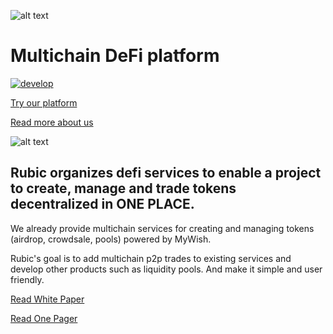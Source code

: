 ![alt text](https://github.com/Cryptorubic/rubic-frontend/blob/master/src/assets/images/rubic-logo.svg "Rubic — Multichain DeFi platform")

# Multichain DeFi platform
[![develop](https://github.com/Cryptorubic/rubic-app/actions/workflows/develop.yml/badge.svg?branch=develop)](https://github.com/Cryptorubic/rubic-app/actions/workflows/develop.yml)

[Try our platform](https://rubic.exchange/)

[Read more about us](https://rubic.finance/)

![alt text](https://github.com/Cryptorubic/rubic-frontend/blob/master/docs/Banner.jpg "")

## Rubic organizes defi services to enable a project to create, manage and trade tokens decentralized in ONE PLACE.
We already provide multichain services for creating and managing tokens (airdrop, crowdsale, pools) powered by MyWish.

Rubic's goal is to add multichain p2p trades to existing services and develop other products such as liquidity pools. And make it simple and user friendly.

[Read White Paper](https://rubic.finance/assets/WhitePaper.pdf)

[Read One Pager](https://rubic.finance/assets/pdf/OnePager.pdf)
